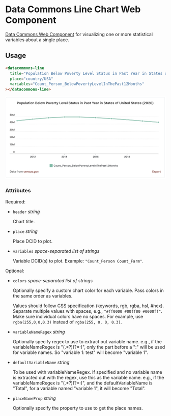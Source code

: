 # Data Commons Line Chart Web Component

[Data Commons Web Component](../../README.md) for visualizing one or more statistical variables about a single place.

## Usage

```html
<datacommons-line
  title="Population Below Poverty Level Status in Past Year in States of United States (2020)"
  place="country/USA"
  variables="Count_Person_BelowPovertyLevelInThePast12Months"
></datacommons-line>
```

<img src="../assets/line.png" width="620"/>

### Attributes

Required:

- `header` _string_

  Chart title.

- `place` _string_

  Place DCID to plot.

- `variables` _space-separated list of strings_

  Variable DCID(s) to plot. Example: `"Count_Person Count_Farm"`.

Optional:

- `colors` _space-separated list of strings_

  Optionally specify a custom chart color for each variable. Pass colors in the same order as variables.

  Values should follow CSS specification (keywords, rgb, rgba, hsl, #hex). Separate multiple values with spaces, e.g., `"#ff0000 #00ff00 #0000ff"`. Make sure individual colors have no spaces. For example, use `rgba(255,0,0,0.3)` instead of `rgba(255, 0, 0, 0.3)`.

- `variableNameRegex` _string_

  Optionally specify regex to use to extract out variable name. e.g., if the variableNameRegex is "(.*?)(?=:)", only the part before a ":" will be used for variable names. So "variable 1: test" will become "variable 1".

- `defaultVariableName` _string_

  To be used with variableNameRegex. If specified and no variable name is extracted out with the regex, use this as the variable name. e.g., if the variableNameRegex is "(.*?)(?=:)", and the defaultVariableName is "Total", for a variable named "variable 1", it will become "Total". 

- `placeNameProp` _string_

  Optionally specify the property to use to get the place names.